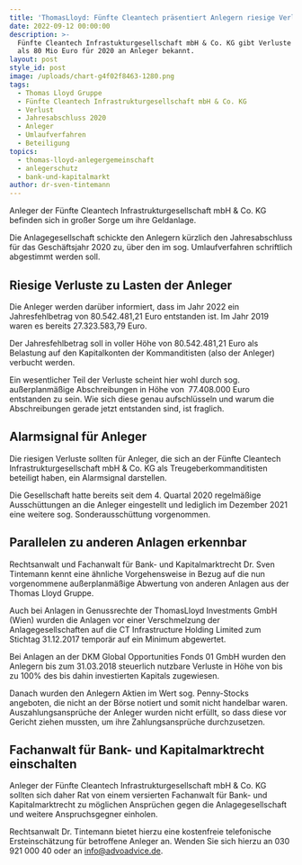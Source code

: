 ```yaml
---
title: 'ThomasLloyd: Fünfte Cleantech präsentiert Anlegern riesige Verluste'
date: 2022-09-12 00:00:00
description: >-
  Fünfte Cleantech Infrastukturgesellschaft mbH & Co. KG gibt Verluste von mehr
  als 80 Mio Euro für 2020 an Anleger bekannt. 
layout: post
style_id: post
image: /uploads/chart-g4f02f8463-1280.png
tags:
  - Thomas Lloyd Gruppe
  - Fünfte Cleantech Infrastrukturgesellschaft mbH & Co. KG
  - Verlust
  - Jahresabschluss 2020
  - Anleger
  - Umlaufverfahren
  - Beteiligung
topics:
  - thomas-lloyd-anlegergemeinschaft
  - anlegerschutz
  - bank-und-kapitalmarkt
author: dr-sven-tintemann
---
```

Anleger der Fünfte Cleantech Infrastrukturgesellschaft mbH & Co. KG befinden sich in gro&szlig;er Sorge um ihre Geldanlage.&nbsp;

Die Anlagegesellschaft schickte den Anlegern kürzlich den Jahresabschluss für das Geschäftsjahr 2020 zu, über den im sog. Umlaufverfahren schriftlich abgestimmt werden soll.&nbsp;

## Riesige Verluste zu Lasten der Anleger

Die Anleger werden darüber informiert, dass im Jahr 2022 ein Jahresfehlbetrag von 80.542.481,21 Euro entstanden ist. Im Jahr 2019 waren es bereits 27.323.583,79 Euro.&nbsp;

Der Jahresfehlbetrag soll in voller Höhe von 80.542.481,21 Euro als Belastung auf den Kapitalkonten der Kommanditisten (also der Anleger) verbucht werden.&nbsp;

Ein wesentlicher Teil der Verluste scheint hier wohl durch sog. au&szlig;erplanmä&szlig;ige Abschreibungen in Höhe von&nbsp; 77.408.000 Euro entstanden zu sein. Wie sich diese genau aufschlüsseln und warum die Abschreibungen gerade jetzt entstanden sind, ist fraglich.&nbsp;

## Alarmsignal für Anleger

Die riesigen Verluste sollten für Anleger, die sich an der Fünfte Cleantech Infrastrukturgesellschaft mbH & Co. KG als Treugeberkommanditisten beteiligt haben, ein Alarmsignal darstellen.&nbsp;

Die Gesellschaft hatte bereits seit dem 4. Quartal 2020 regelmä&szlig;ige Ausschüttungen an die Anleger eingestellt und lediglich im Dezember 2021 eine weitere sog. Sonderausschüttung vorgenommen.&nbsp;

## Parallelen zu anderen Anlagen erkennbar

Rechtsanwalt und Fachanwalt für Bank- und Kapitalmarktrecht Dr. Sven Tintemann kennt eine ähnliche Vorgehensweise in Bezug auf die nun vorgenommene au&szlig;erplanmä&szlig;ige Abwertung von anderen Anlagen aus der Thomas Lloyd Gruppe.

Auch bei Anlagen in Genussrechte der ThomasLloyd Investments GmbH (Wien) wurden die Anlagen vor einer Verschmelzung der Anlagegesellschaften auf die CT Infrastructure Holding Limited zum Stichtag 31.12.2017 temporär auf ein Minimum abgewertet.&nbsp;

Bei Anlagen an der DKM Global Opportunities Fonds 01 GmbH wurden den Anlegern bis zum 31.03.2018 steuerlich nutzbare Verluste in Höhe von bis zu 100% des bis dahin investierten Kapitals zugewiesen.&nbsp;

Danach wurden den Anlegern Aktien im Wert sog. Penny-Stocks angeboten, die nicht an der Börse notiert und somit nicht handelbar waren. Auszahlungsansprüche der Anleger wurden nicht erfüllt, so dass diese vor Gericht ziehen mussten, um ihre Zahlungsansprüche durchzusetzen.&nbsp;

## Fachanwalt für Bank- und Kapitalmarktrecht einschalten

Anleger der Fünfte Cleantech Infrastrukturgesellschaft mbH & Co. KG sollten sich daher Rat von einem versierten Fachanwalt für Bank- und Kapitalmarktrecht zu möglichen Ansprüchen gegen die Anlagegesellschaft und weitere Anspruchsgegner einholen.&nbsp;

Rechtsanwalt Dr. Tintemann bietet hierzu eine kostenfreie telefonische Ersteinschätzung für betroffene Anleger an. Wenden Sie sich hierzu an 030 921 000 40 oder an info@advoadvice.de.